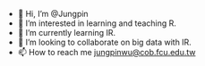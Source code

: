- 👋 Hi, I’m @Jungpin
- 👀 I’m interested in learning and teaching R.
- 🌱 I’m currently learning IR.
- 💞️ I’m looking to collaborate on big data with IR.
- 📫 How to reach me jungpinwu@cob.fcu.edu.tw

<!---
Jungpin/Jungpin is a ✨ special ✨ repository because its `README.md` (this file) appears on your GitHub profile.
You can click the Preview link to take a look at your changes.
--->
